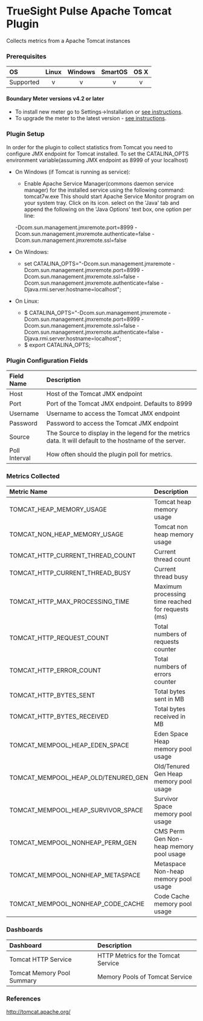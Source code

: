 # TrueSight Pulse Apache Tomcat Plugin 

Collects metrics from a Apache Tomcat instances

### Prerequisites

|     OS    | Linux | Windows | SmartOS | OS X |
|:----------|:-----:|:-------:|:-------:|:----:|
| Supported |   v   |    v    |    v    |  v   |



#### Boundary Meter versions v4.2 or later

- To install new meter go to Settings->Installation or [see instructions](https://help.boundary.com/hc/en-us/sections/200634331-Installation).
- To upgrade the meter to the latest version - [see instructions](https://help.boundary.com/hc/en-us/articles/201573102-Upgrading-the-Boundary-Meter).

### Plugin Setup

In order for the plugin to collect statistics from Tomcat you need to configure  JMX endpoint for Tomcat installed. To set the CATALINA_OPTS environment variable(assuming JMX endpoint as  8999 of your localhost)

- On Windows (if Tomcat is running as service):
 	- Enable Apache Service Manager(commons daemon service manager) for the installed service using the following command:  tomcat7w.exe
 	This should start Apache Service Monitor program on your system tray. Click on its icon. select  on the 'Java' tab and append the following on the 'Java Options' text box, one option per line:
 	
 	-Dcom.sun.management.jmxremote.port=8999
    -Dcom.sun.management.jmxremote.authenticate=false
    -Dcom.sun.management.jmxremote.ssl=false

- On Windows:
 	- set CATALINA_OPTS="-Dcom.sun.management.jmxremote -Dcom.sun.management.jmxremote.port=8999 		-Dcom.sun.management.jmxremote.ssl=false -Dcom.sun.management.jmxremote.authenticate=false 		-Djava.rmi.server.hostname=localhost";
 	
- On Linux:
	- $ CATALINA_OPTS="-Dcom.sun.management.jmxremote -Dcom.sun.management.jmxremote.port=8999 		-Dcom.sun.management.jmxremote.ssl=false -Dcom.sun.management.jmxremote.authenticate=false 		-Djava.rmi.server.hostname=localhost";
	- $ export CATALINA_OPTS; 	

### Plugin Configuration Fields

|Field Name    | Description                                                                                              |
|:-------------|:---------------------------------------------------------------------------------------------------------|
| Host          | Host of the Tomcat JMX endpoint                |
| Port          | Port of the Tomcat JMX endpoint. Defaults to 8999         |
| Username      | Username to access the Tomcat JMX endpoint |
| Password      | Password to access the Tomcat JMX endpoint |
| Source        | The Source to display in the legend for the metrics data.  It will default to the hostname of the server.|
| Poll Interval | How often should the plugin poll for metrics. |

### Metrics Collected

| Metric Name | Description |
|:------------|:-----------|
|TOMCAT_HEAP_MEMORY_USAGE | Tomcat heap memory usage |
|TOMCAT_NON_HEAP_MEMORY_USAGE | Tomcat non heap memory usage |
|TOMCAT_HTTP_CURRENT_THREAD_COUNT | Current thread count|
|TOMCAT_HTTP_CURRENT_THREAD_BUSY | Current thread busy|
|TOMCAT_HTTP_MAX_PROCESSING_TIME| Maximum processing time reached for requests (ms)|
|TOMCAT_HTTP_REQUEST_COUNT| Total numbers of requests counter|
|TOMCAT_HTTP_ERROR_COUNT| Total numbers of errors counter|
|TOMCAT_HTTP_BYTES_SENT| Total bytes sent in MB|
|TOMCAT_HTTP_BYTES_RECEIVED| Total bytes received in MB|
|TOMCAT_MEMPOOL_HEAP_EDEN_SPACE| Eden Space Heap memory pool usage |
|TOMCAT_MEMPOOL_HEAP_OLD/TENURED_GEN| Old/Tenured Gen Heap memory pool usage|
|TOMCAT_MEMPOOL_HEAP_SURVIVOR_SPACE| Survivor Space memory pool usage|
|TOMCAT_MEMPOOL_NONHEAP_PERM_GEN| CMS Perm Gen Non-heap memory pool usage|
|TOMCAT_MEMPOOL_NONHEAP_METASPACE| Metaspace Non-heap memory pool usage|
|TOMCAT_MEMPOOL_NONHEAP_CODE_CACHE| Code Cache memory pool usage|

### Dashboards

|Dashboard|Description                                     |
|:--------|:-----------------------------------------------|
| Tomcat HTTP Service | HTTP Metrics for the Tomcat Service |
| Tomcat Memory Pool Summary | Memory Pools of Tomcat Service |

### References

http://tomcat.apache.org/
